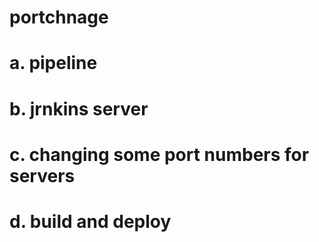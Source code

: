 # portchnage
# a. pipeline
# b. jrnkins server
# c. changing some port numbers for servers
# d. build and deploy
